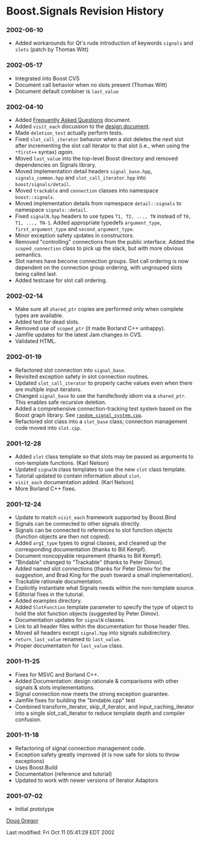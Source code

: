 # Boost.Signals Revision History

### 2002-06-10

- Added workarounds for Qt's rude introduction of keywords `signals` and `slots` (patch by Thomas Witt)

### 2002-05-17

- Integrated into Boost CVS
- Document call behavior when no slots present (Thomas Witt)
- Document default combiner is `last_value`

### 2002-04-10

- Added [Frequently Asked Questions](faq.md) document.
- Added `visit_each` discussion to the [design document](design.md).
- Made `deletion_test` actually perform tests.
- Fixed `slot_call_iterator` behavior when a slot deletes the next slot after incrementing the slot call iterator to that slot (i.e., when using the `*first++` syntax) *again*.
- Moved `last_value` into the top-level Boost directory and removed dependencies on Signals library.
- Moved implementation detail headers `signal_base.hpp`, `signals_common.hpp` and `slot_call_iterator.hpp` into `boost/signals/detail`.
- Moved `trackable` and `connection` classes into namespace `boost::signals`.
- Moved implementation details from namespace `detail::signals` to namespace `signals::detail`.
- Fixed `signalN.hpp` headers to use types `T1, T2, ..., TN` instead of `T0, T1, ..., TN-1`.
	Added appropriate typedefs `argument_type`, `first_argument_type` and `second_argument_type`.
- Minor exception safety updates in constructors.
- Removed "controlling" connections from the public interface. Added the `scoped_connection` class to pick up the slack, but with more obvious semantics.
- Slot names have become connection groups. Slot call ordering is now dependent on the connection group ordering, with ungrouped slots being called last.
- Added testcase for slot call ordering.

### 2002-02-14

- Make sure all `shared_ptr` copies are performed only when complete types are available.
- Added test for dead slots.
- Removed use of `scoped_ptr` (it made Borland C++ unhappy).
- Jamfile updates for the latest Jam changes in CVS.
- Validated HTML.

### 2002-01-19

- Refactored slot connection into `signal_base`.
- Revisited exception safety in slot connection routines.
- Updated `slot_call_iterator` to properly cache values even when there are multiple input iterators.
- Changed `signal_base` to use the handle/body idiom via a `shared_ptr`. This enables safe recursive deletion.
- Added a comprehensive connection-tracking test system based on the Boost graph library. See [`random_signal_system.cpp`](../test/random_signal_system.cpp).
- Refactored slot class into a `slot_base` class; connection management code moved into `slot.cpp`.

### 2001-12-28

- Added `slot` class template so that slots may be passed as arguments to non-template functions. (Karl Nelson)
- Updated `signalN` class templates to use the new `slot` class template.
- Tutorial updated to contain information about `slot`.
- `visit_each` documentation added. (Karl Nelson)
- More Borland C++ fixes.

### 2001-12-24

- Update to match `visit_each` framework supported by Boost.Bind
- Signals can be connected to other signals directly.
- Signals can be connected to references to slot function objects (function objects are then not copied).
- Added `argI_type` types to signal classes, and cleaned up the corresponding documentation (thanks to Bill Kempf).
- Document noncopyable requirement (thanks to Bill Kempf).
- "Bindable" changed to "Trackable" (thanks to Peter Dimov).
- Added named slot connections (thanks for Peter Dimov for the suggestion, and Brad King for the push toward a small implementation).
- Trackable rationale documentation.
- Explicitly instantiate what Signals needs within the non-template source.
- Editorial fixes in the tutorial.
- Added examples directory.
- Added `SlotFunction` template parameter to specify the type of object to hold the slot function objects (suggested by Peter Dimov).
- Documentation updates for `signalN` classes.
- Link to all header files within the documentation for those header files.
- Moved all headers except `signal.hpp` into signals subdirectory.
- `return_last_value` renamed to `last_value`.
- Proper documentation for `last_value` class.

### 2001-11-25

- Fixes for MSVC and Borland C++.
- Added Documentation: design rationale &amp; comparisons with other signals &amp; slots implementations.
- Signal connection now meets the strong exception guarantee.
- Jamfile fixes for building the "bindable.cpp" test
- Combined transform_iterator, skip_if_iterator, and input_caching_iterator into a single slot_call_iterator to reduce template depth and compiler confusion.

### 2001-11-18

- Refactoring of signal connection management code.
- Exception safety greatly improved (it is now safe for slots to throw exceptions)
- Uses Boost.Build
- Documentation (reference and tutorial)
- Updated to work with newer versions of Iterator Adaptors

### 2001-07-02

- Initial prototype


[Doug Gregor](http://www.cs.rpi.edu/~gregod)

Last modified: Fri Oct 11 05:41:29 EDT 2002

